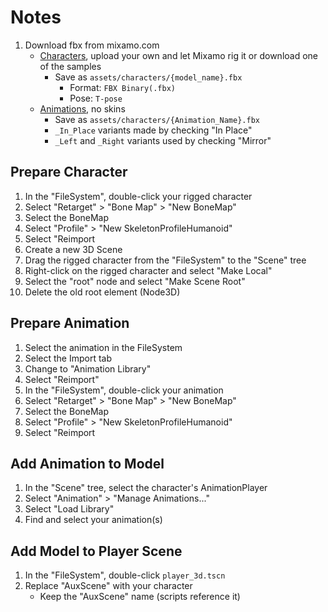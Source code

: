 # Notes
1. Download fbx from mixamo.com
	- [Characters](https://www.mixamo.com/#/?page=1&type=Character), upload your own and let Mixamo rig it or download one of the samples
		- Save as `assets/characters/{model_name}.fbx`
			- Format: `FBX Binary(.fbx)`
			- Pose: `T-pose`
	- [Animations](https://www.mixamo.com/#/?page=1&type=Motion%2CMotionPack), no skins
		- Save as `assets/characters/{Animation_Name}.fbx`
		- `_In_Place` variants made by checking "In Place"
		- `_Left` and `_Right` variants used by checking "Mirror"

## Prepare Character
1. In the "FileSystem", double-click your rigged character
1. Select "Retarget" > "Bone Map" > "New BoneMap"
1. Select the BoneMap
1. Select "Profile" > "New SkeletonProfileHumanoid"
1. Select "Reimport
1. Create a new 3D Scene
1. Drag the rigged character from the "FileSystem" to the "Scene" tree
1. Right-click on the rigged character and select "Make Local"
1. Select the "root" node and select "Make Scene Root"
1. Delete the old root element (Node3D)

## Prepare Animation
1. Select the animation in the FileSystem
1. Select the Import tab
1. Change to "Animation Library"
1. Select "Reimport"
1. In the "FileSystem", double-click your animation
1. Select "Retarget" > "Bone Map" > "New BoneMap"
1. Select the BoneMap
1. Select "Profile" > "New SkeletonProfileHumanoid"
1. Select "Reimport

## Add Animation to Model
1. In the "Scene" tree, select the character's AnimationPlayer
1. Select "Animation" > "Manage Animations..."
1. Select "Load Library"
1. Find and select your animation(s)

## Add Model to Player Scene
1. In the "FileSystem", double-click `player_3d.tscn`
1. Replace "AuxScene" with your character
	- Keep the "AuxScene" name (scripts reference it)
